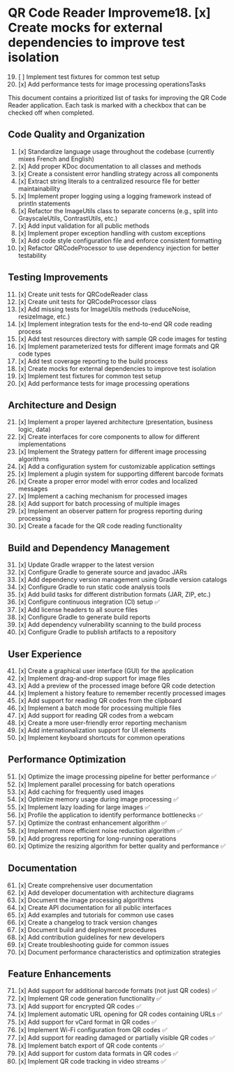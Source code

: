 # QR Code Reader Improveme18. [x] Create mocks for external dependencies to improve test isolation
19. [ ] Implement test fixtures for common test setup
20. [x] Add performance tests for image processing operationsTasks

This document contains a prioritized list of tasks for improving the QR Code Reader application. Each task is marked with a checkbox that can be checked off when completed.

## Code Quality and Organization

1. [x] Standardize language usage throughout the codebase (currently mixes French and English)
2. [x] Add proper KDoc documentation to all classes and methods
3. [x] Create a consistent error handling strategy across all components
4. [x] Extract string literals to a centralized resource file for better maintainability
5. [x] Implement proper logging using a logging framework instead of println statements
6. [x] Refactor the ImageUtils class to separate concerns (e.g., split into GrayscaleUtils, ContrastUtils, etc.)
7. [x] Add input validation for all public methods
8. [x] Implement proper exception handling with custom exceptions
9. [x] Add code style configuration file and enforce consistent formatting
10. [x] Refactor QRCodeProcessor to use dependency injection for better testability

## Testing Improvements

11. [x] Create unit tests for QRCodeReader class
12. [x] Create unit tests for QRCodeProcessor class
13. [x] Add missing tests for ImageUtils methods (reduceNoise, resizeImage, etc.)
14. [x] Implement integration tests for the end-to-end QR code reading process
15. [x] Add test resources directory with sample QR code images for testing
16. [x] Implement parameterized tests for different image formats and QR code types
17. [x] Add test coverage reporting to the build process
18. [x] Create mocks for external dependencies to improve test isolation
19. [x] Implement test fixtures for common test setup
20. [x] Add performance tests for image processing operations

## Architecture and Design

21. [x] Implement a proper layered architecture (presentation, business logic, data)
22. [x] Create interfaces for core components to allow for different implementations
23. [x] Implement the Strategy pattern for different image processing algorithms
24. [x] Add a configuration system for customizable application settings
25. [x] Implement a plugin system for supporting different barcode formats
26. [x] Create a proper error model with error codes and localized messages
27. [x] Implement a caching mechanism for processed images
28. [x] Add support for batch processing of multiple images
29. [x] Implement an observer pattern for progress reporting during processing
30. [x] Create a facade for the QR code reading functionality

## Build and Dependency Management

31. [x] Update Gradle wrapper to the latest version
32. [x] Configure Gradle to generate source and javadoc JARs
33. [x] Add dependency version management using Gradle version catalogs
34. [x] Configure Gradle to run static code analysis tools
35. [x] Add build tasks for different distribution formats (JAR, ZIP, etc.)
36. [x] Configure continuous integration (CI) setup ✅
37. [x] Add license headers to all source files
38. [x] Configure Gradle to generate build reports
39. [x] Add dependency vulnerability scanning to the build process
40. [x] Configure Gradle to publish artifacts to a repository

## User Experience

41. [x] Create a graphical user interface (GUI) for the application
42. [x] Implement drag-and-drop support for image files
43. [x] Add a preview of the processed image before QR code detection
44. [x] Implement a history feature to remember recently processed images
45. [x] Add support for reading QR codes from the clipboard
46. [x] Implement a batch mode for processing multiple files
47. [x] Add support for reading QR codes from a webcam
48. [x] Create a more user-friendly error reporting mechanism
49. [x] Add internationalization support for UI elements
50. [x] Implement keyboard shortcuts for common operations

## Performance Optimization

51. [x] Optimize the image processing pipeline for better performance ✅
52. [x] Implement parallel processing for batch operations
53. [x] Add caching for frequently used images
54. [x] Optimize memory usage during image processing ✅
55. [x] Implement lazy loading for large images ✅
56. [x] Profile the application to identify performance bottlenecks ✅
57. [x] Optimize the contrast enhancement algorithm ✅
58. [x] Implement more efficient noise reduction algorithm ✅
59. [x] Add progress reporting for long-running operations
60. [x] Optimize the resizing algorithm for better quality and performance ✅

## Documentation

61. [x] Create comprehensive user documentation
62. [x] Add developer documentation with architecture diagrams
63. [x] Document the image processing algorithms
64. [x] Create API documentation for all public interfaces
65. [x] Add examples and tutorials for common use cases
66. [x] Create a changelog to track version changes
67. [x] Document build and deployment procedures
68. [x] Add contribution guidelines for new developers
69. [x] Create troubleshooting guide for common issues
70. [x] Document performance characteristics and optimization strategies

## Feature Enhancements

71. [x] Add support for additional barcode formats (not just QR codes) ✅
72. [x] Implement QR code generation functionality ✅
73. [x] Add support for encrypted QR codes ✅
74. [x] Implement automatic URL opening for QR codes containing URLs ✅
75. [x] Add support for vCard format in QR codes ✅
76. [x] Implement Wi-Fi configuration from QR codes ✅
77. [x] Add support for reading damaged or partially visible QR codes ✅
78. [x] Implement batch export of QR code contents ✅
79. [x] Add support for custom data formats in QR codes ✅
80. [x] Implement QR code tracking in video streams ✅
